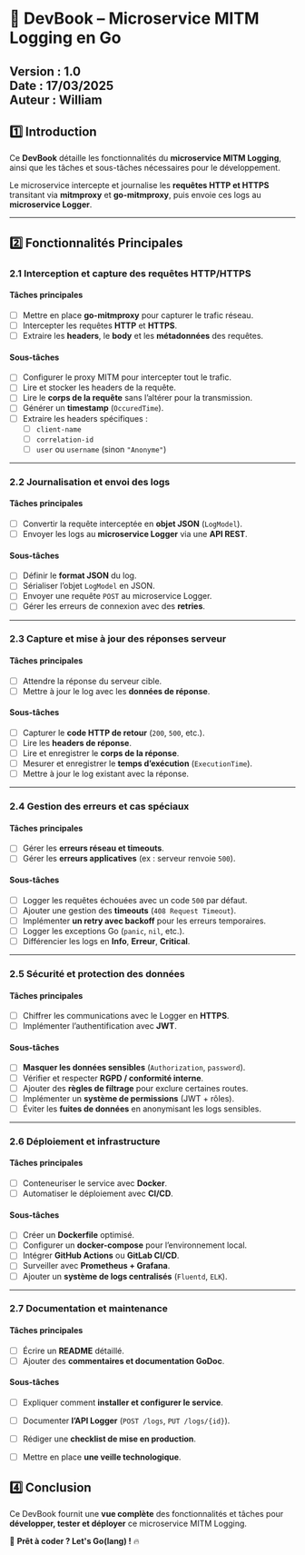 # 📖 DevBook – Microservice MITM Logging en Go  
**Version :** 1.0  
**Date :** 17/03/2025   
**Auteur :** William
---

## **1️⃣ Introduction**
Ce **DevBook** détaille les fonctionnalités du **microservice MITM Logging**, ainsi que les tâches et sous-tâches nécessaires pour le développement.  

Le microservice intercepte et journalise les **requêtes HTTP et HTTPS** transitant via **mitmproxy** et **go-mitmproxy**, puis envoie ces logs au **microservice Logger**.

---

## **2️⃣ Fonctionnalités Principales**
### **2.1 Interception et capture des requêtes HTTP/HTTPS**
#### **Tâches principales**
- [ ] Mettre en place **go-mitmproxy** pour capturer le trafic réseau.
- [ ] Intercepter les requêtes **HTTP** et **HTTPS**.
- [ ] Extraire les **headers**, le **body** et les **métadonnées** des requêtes.

#### **Sous-tâches**
- [ ] Configurer le proxy MITM pour intercepter tout le trafic.
- [ ] Lire et stocker les headers de la requête.
- [ ] Lire le **corps de la requête** sans l’altérer pour la transmission.
- [ ] Générer un **timestamp** (`OccuredTime`).
- [ ] Extraire les headers spécifiques :  
  - [ ] `client-name`
  - [ ] `correlation-id`
  - [ ] `user` ou `username` (sinon `"Anonyme"`)

---

### **2.2 Journalisation et envoi des logs**
#### **Tâches principales**
- [ ] Convertir la requête interceptée en **objet JSON** (`LogModel`).
- [ ] Envoyer les logs au **microservice Logger** via une **API REST**.

#### **Sous-tâches**
- [ ] Définir le **format JSON** du log.
- [ ] Sérialiser l’objet `LogModel` en JSON.
- [ ] Envoyer une requête `POST` au microservice Logger.
- [ ] Gérer les erreurs de connexion avec des **retries**.

---

### **2.3 Capture et mise à jour des réponses serveur**
#### **Tâches principales**
- [ ] Attendre la réponse du serveur cible.
- [ ] Mettre à jour le log avec les **données de réponse**.

#### **Sous-tâches**
- [ ] Capturer le **code HTTP de retour** (`200`, `500`, etc.).
- [ ] Lire les **headers de réponse**.
- [ ] Lire et enregistrer le **corps de la réponse**.
- [ ] Mesurer et enregistrer le **temps d’exécution** (`ExecutionTime`).
- [ ] Mettre à jour le log existant avec la réponse.

---

### **2.4 Gestion des erreurs et cas spéciaux**
#### **Tâches principales**
- [ ] Gérer les **erreurs réseau et timeouts**.
- [ ] Gérer les **erreurs applicatives** (ex : serveur renvoie `500`).

#### **Sous-tâches**
- [ ] Logger les requêtes échouées avec un code `500` par défaut.
- [ ] Ajouter une gestion des **timeouts** (`408 Request Timeout`).
- [ ] Implémenter **un retry avec backoff** pour les erreurs temporaires.
- [ ] Logger les exceptions Go (`panic`, `nil`, etc.).
- [ ] Différencier les logs en **Info**, **Erreur**, **Critical**.

---

### **2.5 Sécurité et protection des données**
#### **Tâches principales**
- [ ] Chiffrer les communications avec le Logger en **HTTPS**.
- [ ] Implémenter l’authentification avec **JWT**.

#### **Sous-tâches**
- [ ] **Masquer les données sensibles** (`Authorization`, `password`).
- [ ] Vérifier et respecter **RGPD / conformité interne**.
- [ ] Ajouter des **règles de filtrage** pour exclure certaines routes.
- [ ] Implémenter un **système de permissions** (JWT + rôles).
- [ ] Éviter les **fuites de données** en anonymisant les logs sensibles.

---

### **2.6 Déploiement et infrastructure**
#### **Tâches principales**
- [ ] Conteneuriser le service avec **Docker**.
- [ ] Automatiser le déploiement avec **CI/CD**.

#### **Sous-tâches**
- [ ] Créer un **Dockerfile** optimisé.
- [ ] Configurer un **docker-compose** pour l’environnement local.
- [ ] Intégrer **GitHub Actions** ou **GitLab CI/CD**.
- [ ] Surveiller avec **Prometheus + Grafana**.
- [ ] Ajouter un **système de logs centralisés** (`Fluentd`, `ELK`).

---

### **2.7 Documentation et maintenance**
#### **Tâches principales**
- [ ] Écrire un **README** détaillé.
- [ ] Ajouter des **commentaires et documentation GoDoc**.

#### **Sous-tâches**
- [ ] Expliquer comment **installer et configurer le service**.
- [ ] Documenter **l’API Logger** (`POST /logs`, `PUT /logs/{id}`).
- [ ] Rédiger une **checklist de mise en production**.
- [ ] Mettre en place **une veille technologique**.


## **4️⃣ Conclusion**
Ce DevBook fournit une **vue complète** des fonctionnalités et tâches pour **développer, tester et déployer** ce microservice MITM Logging.  

🚀 **Prêt à coder ? Let's Go(lang) !** 🔥